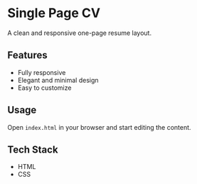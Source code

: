 # Single Page CV

A clean and responsive one-page resume layout.

## Features
- Fully responsive
- Elegant and minimal design
- Easy to customize

## Usage
Open `index.html` in your browser and start editing the content.

## Tech Stack
- HTML
- CSS

